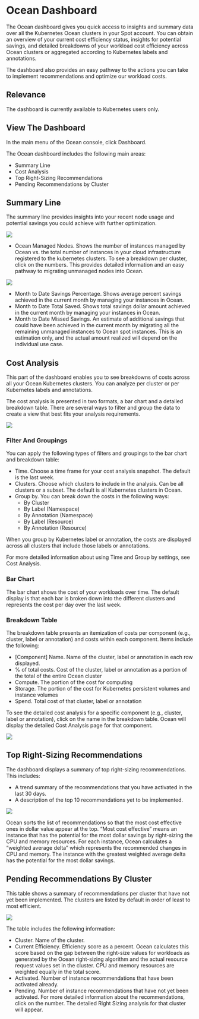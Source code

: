 # Ocean Dashboard

The Ocean dashboard gives you quick access to insights and summary data over all the Kubernetes Ocean clusters in your Spot account. You can obtain an overview of your current cost efficiency status, insights for potential savings, and detailed breakdowns of your workload cost efficiency across Ocean clusters or aggregated according to Kubernetes labels and annotations.

The dashboard also provides an easy pathway to the actions you can take to implement recommendations and optimize our workload costs.

## Relevance

The dashboard is currently available to Kubernetes users only.

## View The Dashboard

In the main menu of the Ocean console, click Dashboard.

The Ocean dashboard includes the following main areas:

* Summary Line
* Cost Analysis
* Top Right-Sizing Recommendations
* Pending Recommendations by Cluster

## Summary Line

The summary line provides insights into your recent node usage and potential savings you could achieve with further optimization.

<img src="/ocean/_media/tutorials-ocean-dashboard-01.png" />

* Ocean Managed Nodes. Shows the number of instances managed by Ocean vs. the total number of instances in your cloud infrastructure registered to the kubernetes clusters. To see a breakdown per cluster, click on the numbers. This provides detailed information and an easy pathway to migrating unmanaged nodes into Ocean.

<img src="/ocean/_media/tutorials-ocean-dashboard-02.png" />

* Month to Date Savings Percentage. Shows average percent savings achieved in the current month by managing your instances in Ocean.
* Month to Date Total Saved. Shows total savings dollar amount achieved in the current month by managing your instances in Ocean.
* Month to Date Missed Savings. An estimate of additional savings that could have been achieved in the current month by migrating all the remaining unmanaged instances to Ocean spot instances. This is an estimation only, and the actual amount realized will depend on the individual use case.

## Cost Analysis

This part of the dashboard enables you to see breakdowns of costs across all your Ocean Kubernetes clusters. You can analyze per cluster or per Kubernetes labels and annotations.

The cost analysis is presented in two formats, a bar chart and a detailed breakdown table.  There are several ways to filter and group the data to create a view that best fits your analysis requirements.

<img src="/ocean/_media/tutorials-ocean-dashboard-03.png" />

### Filter And Groupings

You can apply the following types of filters and groupings to the bar chart and breakdown table:

* Time. Choose a time frame for your cost analysis snapshot. The default is the last week.
* Clusters. Choose which clusters to include in the analysis. Can be all clusters or a subset. The default is all Kubernetes clusters in Ocean.
* Group by. You can break down the costs in the following ways:
  * By Cluster
  * By Label (Namespace)
  * By Annotation (Namespace)
  * By Label (Resource)
  * By Annotation (Resource)

When you group by Kubernetes label or annotation, the costs are displayed across all clusters that include those labels or annotations.

For more detailed information about using Time and Group by settings, see Cost Analysis.

### Bar Chart

The bar chart shows the cost of your workloads over time. The default display is that each bar is broken down into the different clusters and represents the cost per day over the last week.

### Breakdown Table

The breakdown table presents an itemization of costs per component (e.g., cluster, label or annotation) and costs within each component. Items include the following:

* [Component] Name. Name of the cluster, label or annotation in each row displayed.
* % of total costs. Cost of the cluster, label or annotation as a portion of the total of the entire Ocean cluster
* Compute. The portion of the cost for computing
* Storage. The portion of the cost for Kubernetes persistent volumes and instance volumes
* Spend. Total cost of that cluster, label or annotation

To see the detailed cost analysis for a specific component (e.g., cluster, label or annotation), click on the name in the breakdown table. Ocean will display the detailed Cost Analysis page for that component.

<img src="/ocean/_media/tutorials-ocean-dashboard-04.png" />

## Top Right-Sizing Recommendations

The dashboard displays a summary of top right-sizing recommendations. This includes:

* A trend summary of the recommendations that you have activated in the last 30 days.
* A description of the top 10 recommendations yet to be implemented.

<img src="/ocean/_media/tutorials-ocean-dashboard-05.png" />

Ocean sorts the list of recommendations so that the most cost effective ones in dollar value appear at the top. “Most cost effective” means an instance that has the potential for the most dollar savings by right-sizing the CPU and memory resources. For each instance, Ocean calculates a “weighted average delta” which represents the recommended changes in CPU and memory. The instance with the greatest weighted average delta has the potential for the most dollar savings.

## Pending Recommendations By Cluster
This table shows a summary of recommendations per cluster that have not yet been implemented. The clusters are listed by default in order of least to most efficient.

<img src="/ocean/_media/tutorials-ocean-dashboard-06.png" />

The table includes the following information:

* Cluster. Name of the cluster.
* Current Efficiency. Efficiency score as a percent. Ocean calculates this score based on the gap between the right-size values for workloads as generated by the Ocean right-sizing algorithm and the actual resource request values set in the cluster. CPU and memory resources are weighted equally in the total score.
* Activated. Number of instance recommendations that have been activated already.
* Pending. Number of instance recommendations that have not yet been activated. For more detailed information about the recommendations, click on the number. The detailed Right Sizing analysis for that cluster will appear.
